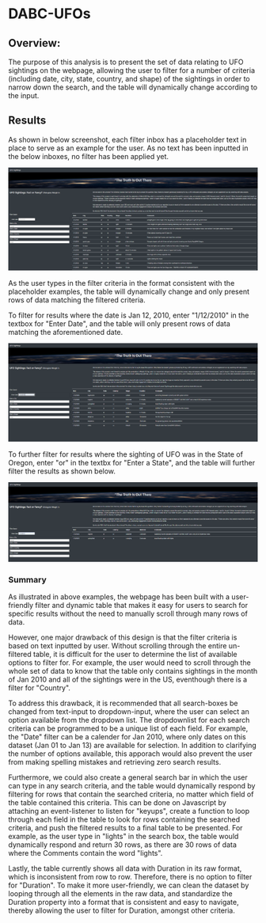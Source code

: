 # DABC-UFOs

## Overview:
The purpose of this analysis is to present the set of data relating to UFO sightings on the webpage, allowing the user to filter for a number of criteria (including date, city, state, country, and shape) of the sightings in order to narrow down the search, and the table will dynamically change according to the input.


## Results
As shown in below screenshot, each filter inbox has a placeholder text in place to serve as an example for the user. As no text has been inputted in the below inboxes, no filter has been applied yet.

<img src ="web_images/no_filter.PNG"></img>

As the user types in the filter criteria in the format consistent with the placeholder examples, the 
table will dynamically change and only present rows of data matching the filtered criteria.

To filter for results where the date is Jan 12, 2010, enter "1/12/2010" in the textbox for "Enter Date", and the table will only present rows of data matching the aforementioned date.

<img src ="web_images/filtered_date.PNG"></img>


To further filter for results where the sighting of UFO was in the State of Oregon, enter "or" in the textbx for "Enter a State", and the table will further filter the results as shown below.

<img src ="web_images/filtered_date_state.PNG"></img>


### Summary

As illustrated in above examples, the webpage has been built with a user-friendly filter and dynamic table that makes it easy for users to search for specific results without the need to manually scroll through many rows of data.

However, one major drawback of this design is that the filter criteria is based on text inputted by user. Without scrolling through the entire un-filtered table, it is difficult for the user to determine the list of available options to filter for. For example, the user would need to scroll through the whole set of data to know that the table only contains sightings in the month of Jan 2010 and all of the sightings were in the US, eventhough there is a filter for "Country".

To address this drawback, it is recommended that all search-boxes be changed from text-input to dropdown-input, where the user can select an option available from the dropdown list. The dropdownlist for each search criteria can be programmed to be a unique list of each field. For example, the "Date" filter can be a calender for Jan 2010, where only dates on this dataset (Jan 01 to Jan 13) are available for selection. In addition to clarifying the number of options available, this apporach would also prevent the user from making spelling mistakes and retrieving zero search results.

Furthermore, we could also create a general search bar in which the user can type in any search criteria, and the table would dynamically respond by filtering for rows that contain the searched criteria, no matter which field of the table contained this criteria. This can be done on Javascript by attaching an event-listener to listen for "keyups", create a function to loop through each field in the table to look for rows containing the searched criteria, and push the filtered results to a final table to be presented. For example, as the user type in "lights" in the search box, the table would dynamically respond and return 30 rows, as there are 30 rows of data where the Comments contain the word "lights".

Lastly, the table currently shows all data with Duration in its raw format, which is inconsistent from row to row. Therefore, there is no option to filter for "Duration". To make it more user-friendly, we can clean the dataset by looping through all the elements in the raw data, and standardize the Duration property into a format that is consistent and easy to navigate, thereby allowing the user to filter for Duration, amongst other criteria.
